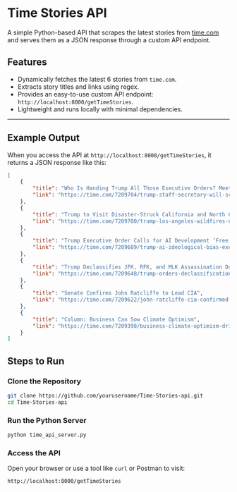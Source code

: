 # Time Stories API

A simple Python-based API that scrapes the latest stories from [time.com](https://time.com) and serves them as a JSON response through a custom API endpoint.

## Features
- Dynamically fetches the latest 6 stories from `time.com`.
- Extracts story titles and links using regex.
- Provides an easy-to-use custom API endpoint: `http://localhost:8000/getTimeStories`.
- Lightweight and runs locally with minimal dependencies.

---

## Example Output
When you access the API at `http://localhost:8000/getTimeStories`, it returns a JSON response like this:

```json
[
    {
        "title": "Who Is Handing Trump All Those Executive Orders? Meet Will Scharf",
        "link": "https://time.com/7209704/trump-staff-secretary-will-scharf-executive-orders-binders/"
    },
    {
        "title": "Trump to Visit Disaster-Struck California and North Carolina",
        "link": "https://time.com/7209700/trump-los-angeles-wildfires-north-carolina-hurricane-helene-trip-visit/"
    },
    {
        "title": "Trump Executive Order Calls for AI Development ‘Free From Ideological Bias’",
        "link": "https://time.com/7209689/trump-ai-ideological-bias-executive-order/"
    },
    {
        "title": "Trump Declassifies JFK, RFK, and MLK Assassination Docs",
        "link": "https://time.com/7209648/trump-orders-declassification-documents-jfk-rfk-mlk-kennedy-king-assassinations/"
    },
    {
        "title": "Senate Confirms John Ratcliffe to Lead CIA",
        "link": "https://time.com/7209622/john-ratcliffe-cia-confirmed-trump-senate/"
    },
    {
        "title": "Column: Business Can Sow Climate Optimism",
        "link": "https://time.com/7209398/business-climate-optimism-drive-action/"
    }
]
```
## Steps to Run

### Clone the Repository
```bash
git clone https://github.com/yourusername/Time-Stories-api.git
cd Time-Stories-api
```

### Run the Python Server
```bash
python time_api_server.py
```

### Access the API
Open your browser or use a tool like `curl` or Postman to visit:

```
http://localhost:8000/getTimeStories
```
